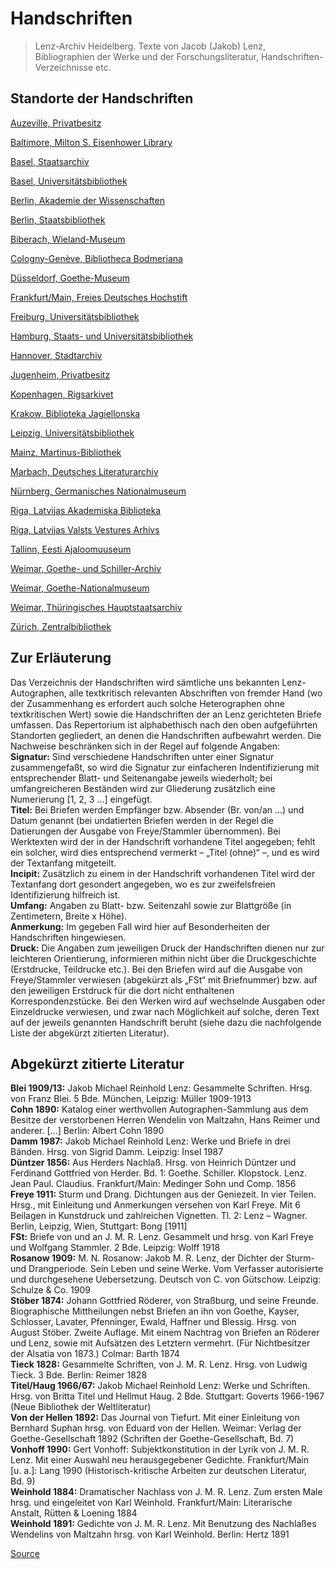 # Handschriften

> Lenz-Archiv Heidelberg. Texte von Jacob (Jakob) Lenz, Bibliographien der Werke und der Forschungsliteratur, Handschriften-Verzeichnisse etc.

Standorte der Handschriften
---------------------------

[Auzeville, Privatbesitz](moz-extension://d35bb3b2-ddfa-441d-8f41-a46474391c10/auzeville.html)

[Baltimore, Milton S. Eisenhower Library](moz-extension://d35bb3b2-ddfa-441d-8f41-a46474391c10/baltimore.html)

[Basel, Staatsarchiv](moz-extension://d35bb3b2-ddfa-441d-8f41-a46474391c10/baselstaatsarchiv.html)

[Basel, Universitätsbibliothek](moz-extension://d35bb3b2-ddfa-441d-8f41-a46474391c10/baseluniversitaet.html)

[Berlin, Akademie der Wissenschaften](moz-extension://d35bb3b2-ddfa-441d-8f41-a46474391c10/berlinakademie.html)

[Berlin, Staatsbibliothek](moz-extension://d35bb3b2-ddfa-441d-8f41-a46474391c10/berlinstaatsbibliothek.html)

[Biberach, Wieland-Museum](moz-extension://d35bb3b2-ddfa-441d-8f41-a46474391c10/biberach.html)

[Cologny-Genève, Bibliotheca Bodmeriana](moz-extension://d35bb3b2-ddfa-441d-8f41-a46474391c10/cologny.html)

[Düsseldorf, Goethe-Museum](moz-extension://d35bb3b2-ddfa-441d-8f41-a46474391c10/duesseldorf.html)

[Frankfurt/Main, Freies Deutsches Hochstift](moz-extension://d35bb3b2-ddfa-441d-8f41-a46474391c10/frankfurt.html)

[Freiburg, Universitätsbibliothek](moz-extension://d35bb3b2-ddfa-441d-8f41-a46474391c10/freiburg.html)

[Hamburg, Staats- und Universitätsbibliothek](moz-extension://d35bb3b2-ddfa-441d-8f41-a46474391c10/hamburg.html)

[Hannover, Stadtarchiv](moz-extension://d35bb3b2-ddfa-441d-8f41-a46474391c10/hannover.html)

[Jugenheim, Privatbesitz](moz-extension://d35bb3b2-ddfa-441d-8f41-a46474391c10/jugenheim.html)

[Kopenhagen, Rigsarkivet](moz-extension://d35bb3b2-ddfa-441d-8f41-a46474391c10/kopenhagen.html)

[Krakow, Biblioteka Jagiellonska](moz-extension://d35bb3b2-ddfa-441d-8f41-a46474391c10/krakow.html)

[Leipzig, Universitätsbibliothek](moz-extension://d35bb3b2-ddfa-441d-8f41-a46474391c10/leipzig.html)

[Mainz, Martinus-Bibliothek](moz-extension://d35bb3b2-ddfa-441d-8f41-a46474391c10/mainz.html)

[Marbach, Deutsches Literaturarchiv](moz-extension://d35bb3b2-ddfa-441d-8f41-a46474391c10/marbach.html)

[Nürnberg, Germanisches Nationalmuseum](moz-extension://d35bb3b2-ddfa-441d-8f41-a46474391c10/nuernberg.html)

[Riga, Latvijas Akademiska Biblioteka](moz-extension://d35bb3b2-ddfa-441d-8f41-a46474391c10/rigaakademiska.html)

[Riga, Latvijas Valsts Vestures Arhivs](moz-extension://d35bb3b2-ddfa-441d-8f41-a46474391c10/rigavalsts.html)

[Tallinn, Eesti Ajaloomuuseum](moz-extension://d35bb3b2-ddfa-441d-8f41-a46474391c10/tallinn.html)

[Weimar, Goethe- und Schiller-Archiv](moz-extension://d35bb3b2-ddfa-441d-8f41-a46474391c10/weimargoetheschiller.html)

[Weimar, Goethe-Nationalmuseum](moz-extension://d35bb3b2-ddfa-441d-8f41-a46474391c10/weimargoethe.html)

[Weimar, Thüringisches Hauptstaatsarchiv](moz-extension://d35bb3b2-ddfa-441d-8f41-a46474391c10/weimar.html)

[Zürich, Zentralbibliothek](moz-extension://d35bb3b2-ddfa-441d-8f41-a46474391c10/zuerich.html)

Zur Erläuterung
---------------

Das Verzeichnis der Handschriften wird sämtliche uns bekannten Lenz-Autographen, alle textkritisch relevanten Abschriften von fremder Hand (wo der Zusammenhang es erfordert auch solche Heterographen ohne textkritischen Wert) sowie die Handschriften der an Lenz gerichteten Briefe umfassen. Das Repertorium ist alphabethisch nach den oben aufgeführten Standorten gegliedert, an denen die Handschriften aufbewahrt werden. Die Nachweise beschränken sich in der Regel auf folgende Angaben:  
**Signatur:** Sind verschiedene Handschriften unter einer Signatur zusammengefaßt, so wird die Signatur zur einfacheren Indentifizierung mit entsprechender Blatt- und Seitenangabe jeweils wiederholt; bei umfangreicheren Beständen wird zur Gliederung zusätzlich eine Numerierung \[1, 2, 3 …\] eingefügt.  
**Titel:** Bei Briefen werden Empfänger bzw. Absender (Br. von/an …) und Datum genannt (bei undatierten Briefen werden in der Regel die Datierungen der Ausgabe von Freye/Stammler übernommen). Bei Werktexten wird der in der Handschrift vorhandene Titel angegeben; fehlt ein solcher, wird dies entsprechend vermerkt – „Titel (ohne)“ –, und es wird der Textanfang mitgeteilt.  
**Incipit:** Zusätzlich zu einem in der Handschrift vorhandenen Titel wird der Textanfang dort gesondert angegeben, wo es zur zweifelsfreien Identifizierung hilfreich ist.  
**Umfang:** Angaben zu Blatt- bzw. Seitenzahl sowie zur Blattgröße (in Zentimetern, Breite x Höhe).  
**Anmerkung:** Im gegeben Fall wird hier auf Besonderheiten der Handschriften hingewiesen.  
**Druck:** Die Angaben zum jeweiligen Druck der Handschriften dienen nur zur leichteren Orientierung, informieren mithin nicht über die Druckgeschichte (Erstdrucke, Teildrucke etc.). Bei den Briefen wird auf die Ausgabe von Freye/Stammler verwiesen (abgekürzt als „FSt“ mit Briefnummer) bzw. auf den jeweiligen Erstdruck für die dort nicht enthaltenen Korrespondenzstücke. Bei den Werken wird auf wechselnde Ausgaben oder Einzeldrucke verwiesen, und zwar nach Möglichkeit auf solche, deren Text auf der jeweils genannten Handschrift beruht (siehe dazu die nachfolgende Liste der abgekürzt zitierten Literatur).

Abgekürzt zitierte Literatur
----------------------------

**Blei 1909/13:** Jakob Michael Reinhold Lenz: Gesammelte Schriften. Hrsg. von Franz Blei. 5 Bde. München, Leipzig: Müller 1909-1913  
**Cohn 1890:** Katalog einer werthvollen Autographen-Sammlung aus dem Besitze der verstorbenen Herren Wendelin von Maltzahn, Hans Reimer und anderer. \[…\] Berlin: Albert Cohn 1890  
**Damm 1987:** Jakob Michael Reinhold Lenz: Werke und Briefe in drei Bänden. Hrsg. von Sigrid Damm. Leipzig: Insel 1987  
**Düntzer 1856:** Aus Herders Nachlaß. Hrsg. von Heinrich Düntzer und Ferdinand Gottfried von Herder. Bd. 1: Goethe. Schiller. Klopstock. Lenz. Jean Paul. Claudius. Frankfurt/Main: Medinger Sohn und Comp. 1856  
**Freye 1911:** Sturm und Drang. Dichtungen aus der Geniezeit. In vier Teilen. Hrsg., mit Einleitung und Anmerkungen versehen von Karl Freye. Mit 6 Beilagen in Kunstdruck und zahlreichen Vignetten. Tl. 2: Lenz – Wagner. Berlin, Leipzig, Wien, Stuttgart: Bong \[1911\]  
**FSt:** Briefe von und an J. M. R. Lenz. Gesammelt und hrsg. von Karl Freye und Wolfgang Stammler. 2 Bde. Leipzig: Wolff 1918  
**Rosanow 1909:** M. N. Rosanow: Jakob M. R. Lenz, der Dichter der Sturm- und Drangperiode. Sein Leben und seine Werke. Vom Verfasser autorisierte und durchgesehene Uebersetzung. Deutsch von C. von Gütschow. Leipzig: Schulze & Co. 1909  
**Stöber 1874:** Johann Gottfried Röderer, von Straßburg, und seine Freunde. Biographische Mittheilungen nebst Briefen an ihn von Goethe, Kayser, Schlosser, Lavater, Pfenninger, Ewald, Haffner und Blessig. Hrsg. von August Stöber. Zweite Auflage. Mit einem Nachtrag von Briefen an Röderer und Lenz, sowie mit Aufsätzen des Letztern vermehrt. (Für Nichtbesitzer der Alsatia von 1873.) Colmar: Barth 1874  
**Tieck 1828:** Gesammelte Schriften, von J. M. R. Lenz. Hrsg. von Ludwig Tieck. 3 Bde. Berlin: Reimer 1828  
**Titel/Haug 1966/67:** Jakob Michael Reinhold Lenz: Werke und Schriften. Hrsg. von Britta Titel und Hellmut Haug. 2 Bde. Stuttgart: Goverts 1966-1967 (Neue Bibliothek der Weltliteratur)  
**Von der Hellen 1892:** Das Journal von Tiefurt. Mit einer Einleitung von Bernhard Suphan hrsg. von Eduard von der Hellen. Weimar: Verlag der Goethe-Gesellschaft 1892 (Schriften der Goethe-Gesellschaft, Bd. 7)  
**Vonhoff 1990:** Gert Vonhoff: Subjektkonstitution in der Lyrik von J. M. R. Lenz. Mit einer Auswahl neu herausgegebener Gedichte. Frankfurt/Main \[u. a.\]: Lang 1990 (Historisch-kritische Arbeiten zur deutschen Literatur, Bd. 9)  
**Weinhold 1884:** Dramatischer Nachlass von J. M. R. Lenz. Zum ersten Male hrsg. und eingeleitet von Karl Weinhold. Frankfurt/Main: Literarische Anstalt, Rütten & Loening 1884  
**Weinhold 1891:** Gedichte von J. M. R. Lenz. Mit Benutzung des Nachlaßes Wendelins von Maltzahn hrsg. von Karl Weinhold. Berlin: Hertz 1891


[Source](https://jacoblenz.de/verzeichnisse/handschriften/index.html)